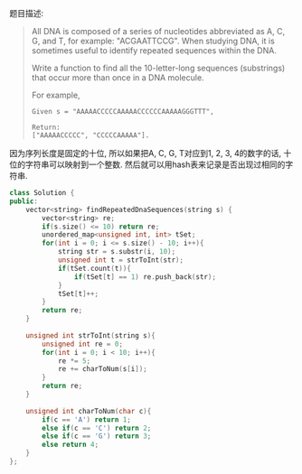 题目描述:

> All DNA is composed of a series of nucleotides abbreviated as A, C, G, and T, for example: "ACGAATTCCG". When studying DNA, it is sometimes useful to identify repeated sequences within the DNA.
>
> Write a function to find all the 10-letter-long sequences (substrings) that occur more than once in a DNA molecule.
>
> For example,
>
> ```
> Given s = "AAAAACCCCCAAAAACCCCCCAAAAAGGGTTT",
>
> Return:
> ["AAAAACCCCC", "CCCCCAAAAA"].
> ```

因为序列长度是固定的十位, 所以如果把A, C, G, T对应到1, 2, 3, 4的数字的话, 十位的字符串可以映射到一个整数. 然后就可以用hash表来记录是否出现过相同的字符串.

```c++
class Solution {
public:
    vector<string> findRepeatedDnaSequences(string s) {
        vector<string> re;
        if(s.size() <= 10) return re;
        unordered_map<unsigned int, int> tSet;
        for(int i = 0; i <= s.size() - 10; i++){
            string str = s.substr(i, 10);
            unsigned int t = strToInt(str);
            if(tSet.count(t)){
                if(tSet[t] == 1) re.push_back(str);
            }
            tSet[t]++;
        }
        return re;
    }
    
    unsigned int strToInt(string s){
        unsigned int re = 0;
        for(int i = 0; i < 10; i++){
            re *= 5;
            re += charToNum(s[i]);
        }
        return re;
    }
    
    unsigned int charToNum(char c){
        if(c == 'A') return 1;
        else if(c == 'C') return 2;
        else if(c == 'G') return 3;
        else return 4;
    }
};
```


